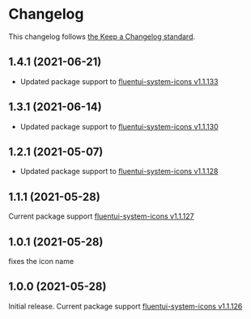 # Changelog

This changelog follows [the Keep a Changelog standard](https://keepachangelog.com).

## 1.4.1 (2021-06-21)
* Updated package support to [fluentui-system-icons v1.1.133](https://github.com/microsoft/fluentui-system-icons/releases/tag/1.1.133)

## 1.3.1 (2021-06-14)
* Updated package support to [fluentui-system-icons v1.1.130](https://github.com/microsoft/fluentui-system-icons/releases/tag/1.1.130)

## 1.2.1 (2021-05-07)
* Updated package support to [fluentui-system-icons v1.1.128](https://github.com/microsoft/fluentui-system-icons/releases/tag/1.1.128)

## 1.1.1 (2021-05-28)
Current package support [fluentui-system-icons v1.1.127](https://github.com/microsoft/fluentui-system-icons/releases/tag/1.1.127)

## 1.0.1 (2021-05-28)
fixes the icon name

## 1.0.0 (2021-05-28)
Initial release.
Current package support [fluentui-system-icons v1.1.126](https://github.com/microsoft/fluentui-system-icons/releases/tag/1.1.126)
